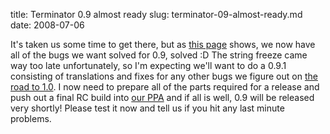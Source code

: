 title: Terminator 0.9 almost ready
slug: terminator-09-almost-ready.md
date: 2008-07-06


It's taken us some time to get there, but as [this page](https://launchpad.net/terminator/+milestone/0.9 "Bugs milestoned for 0.9") shows, we now have all of the bugs we want solved for 0.9, solved :D
The string freeze came way too late unfortunately, so I'm expecting we'll want to do a 0.9.1 consisting of translations and fixes for any other bugs we figure out on [the road to 1.0](https://launchpad.net/terminator/+milestone/1.0-beta "Bugs milestoned for 1.0").
I now need to prepare all of the parts required for a release and push out a final RC build into [our PPA](https://launchpad.net/~gnome-terminator/+archive "Terminator PPA") and if all is well, 0.9 will be released very shortly! Please test it now and tell us if you hit any last minute problems.
